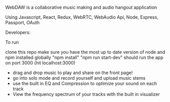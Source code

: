 WebDAW is a collaborative music making and audio hangout application

Using Javascript, React, Redux, WebRTC, WebAudio Api, Node, Express, Passport, OAuth

Developers:

To run

clone this repo
make sure you have the most up to date version of node and npm installed globally
"npm install"
"npm run start-dev"
should run the app on port 3000 (hit localhost:3000)

- drag and drop music to play and share on the front page!
- go into solo mode and record yourself and upload music stems
- use the built in EQ and Compression to optimize your sound on each track
- View the frequency spectrum of your tracks with the built in visualizer
